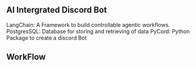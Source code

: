 ## AI Intergrated Discord Bot

LangChain: A Framework to build controllable agentic workflows.
PostgresSQL: Database for storing and retrieving of data
PyCord: Python Package to create a discord Bot

## WorkFlow
